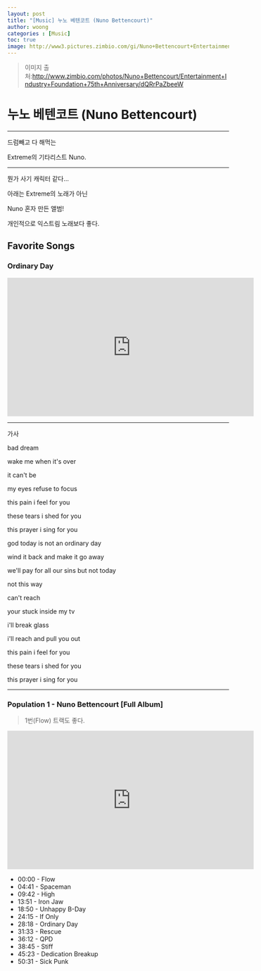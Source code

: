 ```yaml
---
layout: post
title: "[Music] 누노 베텐코트 (Nuno Bettencourt)"
author: woong
categories : [Music]
toc: true
image: http://www3.pictures.zimbio.com/gi/Nuno+Bettencourt+Entertainment+Industry+Foundation+dQRrPaZbeeWl.jpg
---
```


> 이미지 출처:http://www.zimbio.com/photos/Nuno+Bettencourt/Entertainment+Industry+Foundation+75th+Anniversary/dQRrPaZbeeW

# 누노 베텐코트 (Nuno Bettencourt)

---

드럼빼고 다 해먹는 

Extreme의 기타리스트 Nuno.

---

뭔가 사기 캐릭터 같다...

아래는 Extreme의 노래가 아닌

Nuno 혼자 만든 앨범!

개인적으로 익스트림 노래보다 좋다.


## Favorite Songs

### Ordinary Day

<iframe width="560" height="315" src="https://www.youtube.com/embed/XlojV4jUXtA" frameborder="0" allowfullscreen></iframe>

---

가사

bad dream

wake me when it's over

it can't be

my eyes refuse to focus

this pain i feel for you

these tears i shed for you

this prayer i sing for you

god today is not an ordinary day

wind it back and make it go away

we'll pay for all our sins but not today

not this way

can't reach

your stuck inside my tv

i'll break glass

i'll reach and pull you out

this pain i feel for you

these tears i shed for you

this prayer i sing for you

---

### Population 1 - Nuno Bettencourt [Full Album]

> 1번(Flow) 트랙도 좋다.

<iframe width="560" height="315" src="https://www.youtube.com/embed/BMrBXM4Qmck" frameborder="0" allowfullscreen></iframe>

- 00:00 - Flow
- 04:41 - Spaceman
- 09:42 - High
- 13:51 - Iron Jaw 
- 18:50 - Unhappy B-Day
- 24:15 - If Only
- 28:18 - Ordinary Day
- 31:33 - Rescue
- 36:12 - QPD
- 38:45 - Stiff
- 45:23 - Dedication Breakup
- 50:31 - Sick Punk
